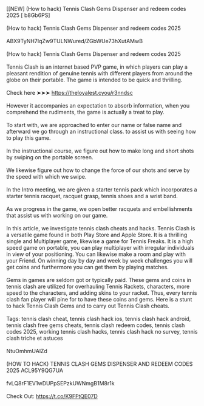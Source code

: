 [[NEW] (How to hack) Tennis Clash Gems Dispenser and redeem codes 2025 [ b8Gb6PS]
<br>
<br>(How to hack) Tennis Clash Gems Dispenser and redeem codes 2025
<br>
<br>ABX9TyNH7IqZw9TULNWured/ZGbWUe73hXutAMwB
<br>
<br>(How to hack) Tennis Clash Gems Dispenser and redeem codes 2025
<br>
<br>Tennis Clash is an internet based PVP game, in which players can play a pleasant rendition of genuine tennis with different players from around the globe on their portable. The game is intended to be quick and thrilling. 
<br>
<br>Check here ➤➤➤ https://theloyalest.cyou/r3nndsc
<br>
<br>However it accompanies an expectation to absorb information, when you comprehend the rudiments, the game is actually a treat to play. 
<br>
<br>To start with, we are approached to enter our name or false name and afterward we go through an instructional class. to assist us with seeing how to play this game. 
<br>
<br>In the instructional course, we figure out how to make long and short shots by swiping on the portable screen. 
<br>
<br>We likewise figure out how to change the force of our shots and serve by the speed with which we swipe. 
<br>
<br>In the Intro meeting, we are given a starter tennis pack which incorporates a starter tennis racquet, racquet grasp, tennis shoes and a wrist band. 
<br>
<br>As we progress in the game, we open better racquets and embellishments that assist us with working on our game. 
<br>
<br>In this article, we investigate tennis clash cheats and hacks. Tennis Clash is a versatile game found in both Play Store and Apple Store. It is a thrilling single and Multiplayer game, likewise a game for Tennis Freaks. It is a high speed game on portable, you can play multiplayer with irregular individuals in view of your positioning. You can likewise make a room and play with your Friend. On winning day by day and week by week challenges you will get coins and furthermore you can get them by playing matches. 
<br>
<br>Gems in games are seldom got or typically paid. These gems and coins in tennis clash are utilized for overhauling Tennis Rackets, characters, more speed to the characters, and adding skins to your racket. Thus, every tennis clash fan player will pine for to have these coins and gems. Here is a stunt to hack Tennis Clash Gems and to carry out Tennis Clash cheats. 
<br>
<br>Tags: tennis clash cheat, tennis clash hack ios, tennis clash hack android, tennis clash free gems cheats, tennis clash redeem codes, tennis clash codes 2025, working tennis clash hacks, tennis clash hack no survey, tennis clash triche et astuces
<br>
<br>NtuOmhmUAlZd
<br>
<br>(HOW TO HACK) TENNIS CLASH GEMS DISPENSER AND REDEEM CODES 2025 ACL95Y9QG7UA
<br>
<br>fvLQ8rF1EV1wDUPpSEPzkUWNmgB1M8r1k
<br>
<br>Check Out: https://t.co/K9FFtQE07D
<br>
